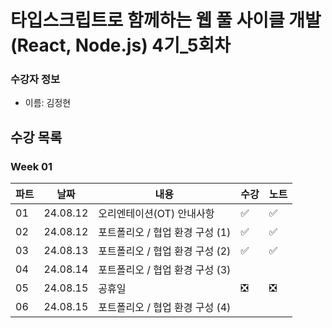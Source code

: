 # 타입스크립트로 함께하는 웹 풀 사이클 개발(React, Node.js) 4기_5회차

### 수강자 정보

- 이름: 김정현


## 수강 목록

### Week 01
| 파트 | 날짜 | 내용 | 수강 | 노트 |
| ----- | ----- | ----- | ----- | ----- |
| 01 | 24.08.12 | 오리엔테이션(OT) 안내사항 | ✅ | ✅ |
| 02 | 24.08.12 | 포트폴리오 / 협업 환경 구성 (1) | ✅ | ✅ |
| 03 | 24.08.13 | 포트폴리오 / 협업 환경 구성 (2) | ✅ | ✅ |
| 04 | 24.08.14 | 포트폴리오 / 협업 환경 구성 (3) |  |  |
| 05 | 24.08.15 | 공휴일 | ❎ | ❎ |
| 06 | 24.08.15 | 포트폴리오 / 협업 환경 구성 (4) |  |  |
